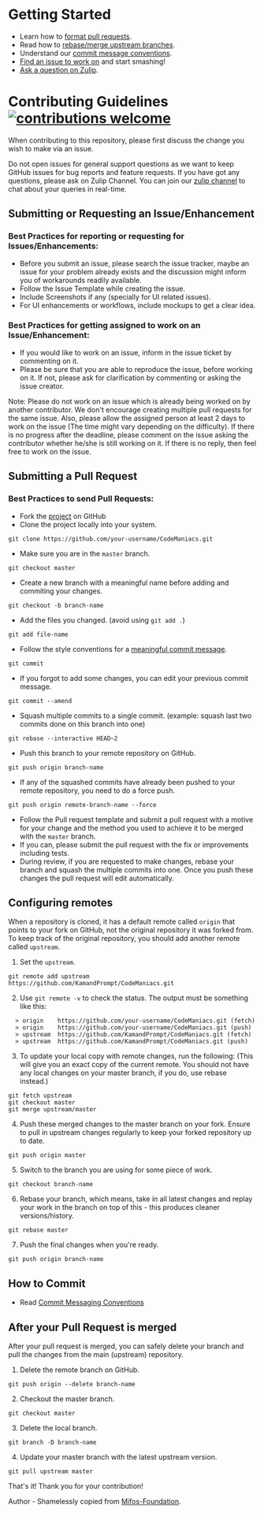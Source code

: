 # Getting Started

- Learn how to [format pull requests](#submitting-a-pull-request).
- Read how to [rebase/merge upstream branches](#configuring-remotes).
- Understand our [commit message conventions](#how-to-commit).
- [Find an issue to work on](https://github.com/KamandPrompt/CodeManiacs/issues) and start smashing!
- [Ask a question on Zulip](https://kamandprompt.zulipchat.com/#narrow/stream/174870-CodeManiacs).

# Contributing Guidelines [![contributions welcome](https://img.shields.io/badge/contributions-welcome-brightgreen.svg?style=flat)](https://github.com/KamandPrompt/CodeManiacs/issues)

When contributing to this repository, please first discuss the change you wish to make via an issue.

Do not open issues for general support questions as we want to keep GitHub issues for bug reports and feature requests. If you have got any questions, please ask on Zulip Channel. You can join our [zulip channel](https://kamandprompt.zulipchat.com/#narrow/stream/174870-CodeManiacs) to chat about your queries in real-time. 


## Submitting or Requesting an Issue/Enhancement

### Best Practices for reporting or requesting for Issues/Enhancements:
  - Before you submit an issue, please search the issue tracker, maybe an issue for your problem already exists and the discussion might inform you of workarounds readily available.
  - Follow the Issue Template while creating the issue.
  - Include Screenshots if any (specially for UI related issues).
  - For UI enhancements or workflows, include mockups to get a clear idea.

### Best Practices for getting assigned to work on an Issue/Enhancement:
- If you would like to work on an issue, inform in the issue ticket by commenting on it.
- Please be sure that you are able to reproduce the issue, before working on it. If not, please ask for clarification by commenting or asking the issue creator.

Note: Please do not work on an issue which is already being worked on by another contributor. We don't encourage creating multiple pull requests for the same issue. Also, please allow the assigned person at least 2 days to work on the issue (The time might vary depending on the difficulty). If there is no progress after the deadline, please comment on the issue asking the contributor whether he/she is still working on it. If there is no reply, then feel free to work on the issue.


## Submitting a Pull Request

### Best Practices to send Pull Requests:
  - Fork the [project](https://github.com/KamandPrompt/CodeManiacs) on GitHub
  - Clone the project locally into your system.
``` 
git clone https://github.com/your-username/CodeManiacs.git
```
  - Make sure you are in the `master` branch.
```
git checkout master
```
  - Create a new branch with a meaningful name before adding and commiting your changes.
```
git checkout -b branch-name
```
  - Add the files you changed. (avoid using `git add .`)
```
git add file-name
```
  - Follow the style conventions for a [meaningful commit message](COMMIT_MESSAGE.md).
```
git commit
```
  - If you forgot to add some changes, you can edit your previous commit message.
```
git commit --amend
```
  - Squash multiple commits to a single commit. (example: squash last two commits done on this branch into one)
```
git rebase --interactive HEAD~2 
```
  - Push this branch to your remote repository on GitHub.
```
git push origin branch-name
```
  - If any of the squashed commits have already been pushed to your remote repository, you need to do a force push.
```
git push origin remote-branch-name --force
```
  - Follow the Pull request template and submit a pull request with a motive for your change and the method you used to achieve it to be merged with the `master` branch.
  - If you can, please submit the pull request with the fix or improvements including tests.
  - During review, if you are requested to make changes, rebase your branch and squash the multiple commits into one. Once you push these changes the pull request will edit automatically.


## Configuring remotes
When a repository is cloned, it has a default remote called `origin` that points to your fork on GitHub, not the original repository it was forked from. To keep track of the original repository, you should add another remote called `upstream`.

1. Set the `upstream`.
```
git remote add upstream https://github.com/KamandPrompt/CodeManiacs.git
```
2. Use `git remote -v` to check the status. The output must be something like this:
```
  > origin    https://github.com/your-username/CodeManiacs.git (fetch)
  > origin    https://github.com/your-username/CodeManiacs.git (push)
  > upstream  https://github.com/KamandPrompt/CodeManiacs.git (fetch)
  > upstream  https://github.com/KamandPrompt/CodeManiacs.git (push)
```
3. To update your local copy with remote changes, run the following: (This will give you an exact copy of the current remote. You should not have any local changes on your master branch, if you do, use rebase instead.)
```
git fetch upstream
git checkout master
git merge upstream/master
```
4. Push these merged changes to the master branch on your fork. Ensure to pull in upstream changes regularly to keep your forked repository up to date.
```
git push origin master
```
5. Switch to the branch you are using for some piece of work.
```
git checkout branch-name
```
6. Rebase your branch, which means, take in all latest changes and replay your work in the branch on top of this - this produces cleaner versions/history.
```
git rebase master
```
7. Push the final changes when you're ready.
```
git push origin branch-name
```
## How to Commit
- Read [Commit Messaging Conventions](COMMIT_MESSAGE.md)

## After your Pull Request is merged
After your pull request is merged, you can safely delete your branch and pull the changes from the main (upstream) repository.

1. Delete the remote branch on GitHub.
```
git push origin --delete branch-name
```
2. Checkout the master branch.
```
git checkout master
```
3. Delete the local branch.
```
git branch -D branch-name
```
4. Update your master branch with the latest upstream version.
```
git pull upstream master
```

That's it! Thank you for your contribution!

Author - Shamelessly copied from [Mifos-Foundation](https://github.com/openMF/web-app/blob/master/.github/CONTRIBUTING.md).
